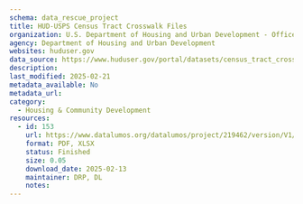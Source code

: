 ```yaml
---
schema: data_rescue_project 
title: HUD-USPS Census Tract Crosswalk Files
organization: U.S. Department of Housing and Urban Development - Office of Policy Development and Research
agency: Department of Housing and Urban Development
websites: huduser.gov
data_source: https://www.huduser.gov/portal/datasets/census_tract_crosswalk.html
description: 
last_modified: 2025-02-21
metadata_available: No
metadata_url: 
category:
  - Housing & Community Development 
resources:
  - id: 153
    url: https://www.datalumos.org/datalumos/project/219462/version/V1/view
    format: PDF, XLSX
    status: Finished
    size: 0.05
    download_date: 2025-02-13
    maintainer: DRP, DL
    notes: 
---
```

